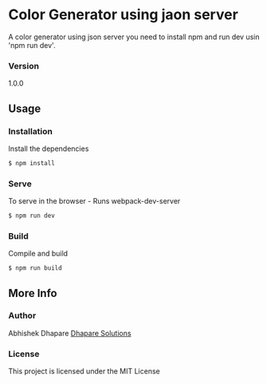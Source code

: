 # Color Generator using jaon server

A color generator using json server you need to install npm and run dev usin 'npm run dev'.

### Version
1.0.0

## Usage

### Installation

Install the dependencies

```sh
$ npm install
```

### Serve
To serve in the browser  - Runs webpack-dev-server

```sh
$ npm run dev
```

### Build
Compile and build

```sh
$ npm run build
```

## More Info

### Author

Abhishek Dhapare
[Dhapare Solutions](http://dhaparesolutions.in)

### License

This project is licensed under the MIT License